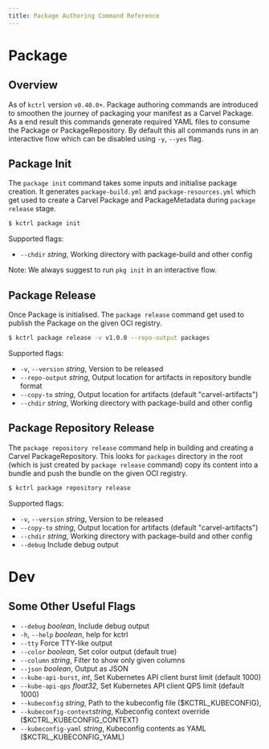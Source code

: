 ```yaml
---
title: Package Authoring Command Reference
---
```


# Package

## Overview
As of `kctrl` version `v0.40.0+`. Package authoring commands are introduced to smoothen the journey of packaging your manifest as a Carvel Package. As a end result this commands generate required YAML files to consume the Package or PackageRepository. By default this all commands runs in an interactive flow which can be disabled using `-y`, `--yes` flag.

## Package Init
The `package init` command takes some inputs and initialise package creation. It generates `package-build.yml` and `package-resources.yml` which get used to create a Carvel Package and PackageMetadata during `package release` stage. 
```bash
$ kctrl package init
```
Supported flags:
- `--chdir` _string_, Working directory with package-build and other config

Note: We always suggest to run `pkg init` in an interactive flow.
 
## Package Release
Once Package is initialised. The `package release` command get used to publish the Package on the given OCI registry. 
```bash
$ kctrl package release -v v1.0.0 --repo-output packages
```
Supported flags:
- `-v`, `--version` _string_, Version to be released
- `--repo-output` _string_, Output location for artifacts in repository bundle format
- `--copy-to` _string_, Output location for artifacts (default "carvel-artifacts")
- `--chdir` _string_, Working directory with package-build and other config

## Package Repository Release
The `package repository release` command help in building and creating a Carvel PackageRepository. This looks for `packages` directory in the root (which is just created by `package release` command) copy its content into a bundle and push the bundle on the given OCI registry.
```bash
$ kctrl package repository release 
```
Supported flags:
- `-v`, `--version` _string_, Version to be released
- `--copy-to` _string_, Output location for artifacts (default "carvel-artifacts")
- `--chdir` _string_, Working directory with package-build and other config
- `--debug` Include debug output

# Dev

## Some Other Useful Flags
- `--debug` _boolean_, Include debug output
- `-h`, `--help` _boolean_, help for kctrl
- `--tty` Force TTY-like output
- `--color` _boolean_, Set color output (default true)
- `--column` _string_, Filter to show only given columns
- `--json` _boolean_, Output as JSON
- `--kube-api-burst`, _int_, Set Kubernetes API client burst limit (default 1000)
- `--kube-api-qps` _float32_, Set Kubernetes API client QPS limit (default 1000)
- `--kubeconfig` _string_, Path to the kubeconfig file ($KCTRL_KUBECONFIG),
- `--kubeconfig-context`_string_, Kubeconfig context override ($KCTRL_KUBECONFIG_CONTEXT)
- `--kubeconfig-yaml` _string_, Kubeconfig contents as YAML ($KCTRL_KUBECONFIG_YAML)
